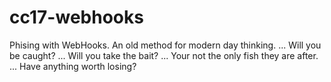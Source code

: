 # cc17-webhooks

Phising with WebHooks.
An old method for modern day thinking.
...
Will you be caught?
...
Will you take the bait?
...
Your not the only fish they are after.
...
Have anything worth losing?
